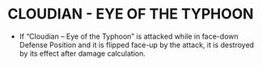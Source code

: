 # CLOUDIAN - EYE OF THE TYPHOON

*   If “Cloudian – Eye of the Typhoon” is attacked while in face-down Defense Position and it is flipped face-up by the attack, it is destroyed by its effect after damage calculation.

